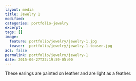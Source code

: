 ```yaml
---
layout: media
title: Jewelry 1
modified:
categories: portfolio-jewelry
excerpt:
tags: []
image:
  feature: portfolio/jewelry/jewelry-1.jpg
  teaser:  portfolio/jewelry/jewelry-1-teaser.jpg
ads: false
permalink: portfolio/jewelry/jewelry-1
date: 2015-06-27T22:19:59-05:00
---
```


These earings are painted on leather and are light as a feather.